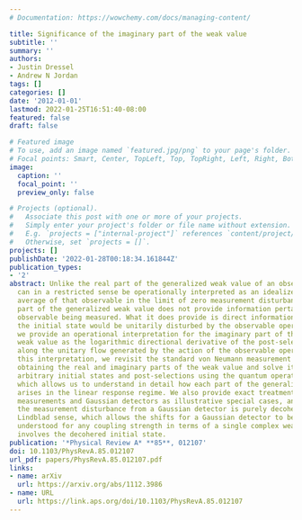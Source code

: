 ```yaml
---
# Documentation: https://wowchemy.com/docs/managing-content/

title: Significance of the imaginary part of the weak value
subtitle: ''
summary: ''
authors:
- Justin Dressel
- Andrew N Jordan
tags: []
categories: []
date: '2012-01-01'
lastmod: 2022-01-25T16:51:40-08:00
featured: false
draft: false

# Featured image
# To use, add an image named `featured.jpg/png` to your page's folder.
# Focal points: Smart, Center, TopLeft, Top, TopRight, Left, Right, BottomLeft, Bottom, BottomRight.
image:
  caption: ''
  focal_point: ''
  preview_only: false

# Projects (optional).
#   Associate this post with one or more of your projects.
#   Simply enter your project's folder or file name without extension.
#   E.g. `projects = ["internal-project"]` references `content/project/deep-learning/index.md`.
#   Otherwise, set `projects = []`.
projects: []
publishDate: '2022-01-28T00:18:34.161844Z'
publication_types:
- '2'
abstract: Unlike the real part of the generalized weak value of an observable, which
  can in a restricted sense be operationally interpreted as an idealized conditioned
  average of that observable in the limit of zero measurement disturbance, the imaginary
  part of the generalized weak value does not provide information pertaining to the
  observable being measured. What it does provide is direct information about how
  the initial state would be unitarily disturbed by the observable operator. Specifically,
  we provide an operational interpretation for the imaginary part of the generalized
  weak value as the logarithmic directional derivative of the post-selection probability
  along the unitary flow generated by the action of the observable operator. To obtain
  this interpretation, we revisit the standard von Neumann measurement protocol for
  obtaining the real and imaginary parts of the weak value and solve it exactly for
  arbitrary initial states and post-selections using the quantum operations formalism,
  which allows us to understand in detail how each part of the generalized weak value
  arises in the linear response regime. We also provide exact treatments of qubit
  measurements and Gaussian detectors as illustrative special cases, and show that
  the measurement disturbance from a Gaussian detector is purely decohering in the
  Lindblad sense, which allows the shifts for a Gaussian detector to be completely
  understood for any coupling strength in terms of a single complex weak value that
  involves the decohered initial state.
publication: '*Physical Review A* **85**, 012107'
doi: 10.1103/PhysRevA.85.012107
url_pdf: papers/PhysRevA.85.012107.pdf
links:
- name: arXiv
  url: https://arxiv.org/abs/1112.3986
- name: URL
  url: https://link.aps.org/doi/10.1103/PhysRevA.85.012107
---
```

